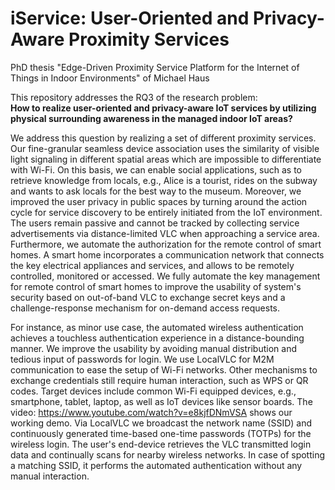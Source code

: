 # iService: User-Oriented and Privacy-Aware Proximity Services
PhD thesis "Edge-Driven Proximity Service Platform for the Internet of Things in Indoor Environments" of Michael Haus

This repository addresses the RQ3 of the research problem:<br/>
**How to realize user-oriented and privacy-aware IoT services by utilizing physical surrounding awareness in the managed indoor IoT areas?**

We address this question by realizing a set of different proximity services. Our fine-granular seamless device association uses the
similarity of visible light signaling in different spatial areas which are impossible to differentiate with Wi-Fi. On this basis, we
can enable social applications, such as to retrieve knowledge from locals, e.g., Alice is a tourist, rides on the subway and wants
to ask locals for the best way to the museum. Moreover, we improved the user privacy in public spaces by turning around the action
cycle for service discovery to be entirely initiated from the IoT environment. The users remain passive and cannot be tracked by
collecting service advertisements via distance-limited VLC when approaching a service area. Furthermore, we automate the authorization
for the remote control of smart homes. A smart home incorporates a communication network that connects the key electrical appliances
and services, and allows to be remotely controlled, monitored or accessed. We fully automate the key management for remote control
of smart homes to improve the usability of system's security based on out-of-band VLC to exchange secret keys and a challenge-response
mechanism for on-demand access requests.

For instance, as minor use case, the automated wireless authentication achieves a touchless authentication experience in a distance-bounding
manner. We improve the usability by avoiding manual distribution and tedious input of passwords for login. We use LocalVLC for M2M
communication to ease the setup of Wi-Fi networks. Other mechanisms to exchange credentials still require human interaction, such as
WPS or QR codes. Target devices include common Wi-Fi equipped devices, e.g., smartphone, tablet, laptop, as well as IoT devices like sensor
boards. The video: https://www.youtube.com/watch?v=e8kjfDNmVSA shows our working demo. Via LocalVLC we broadcast the network name (SSID) and
continuously generated time-based one-time passwords (TOTPs) for the wireless login. The user's end-device retrieves the VLC transmitted
login data and continually scans for nearby wireless networks. In case of spotting a matching SSID, it performs the automated authentication
without any manual interaction.